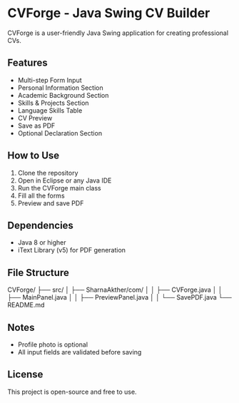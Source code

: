 # CVForge - Java Swing CV Builder

CVForge is a user-friendly Java Swing application for creating professional CVs.

## Features

- Multi-step Form Input
- Personal Information Section
- Academic Background Section
- Skills & Projects Section
- Language Skills Table
- CV Preview
- Save as PDF
- Optional Declaration Section

## How to Use

1. Clone the repository
2. Open in Eclipse or any Java IDE
3. Run the CVForge main class
4. Fill all the forms
5. Preview and save PDF

## Dependencies

- Java 8 or higher
- iText Library (v5) for PDF generation

## File Structure

CVForge/
├── src/
│   ├── SharnaAkther/com/
│   │   ├── CVForge.java
│   │   ├── MainPanel.java
│   │   ├── PreviewPanel.java
│   │   └── SavePDF.java
└── README.md

## Notes

- Profile photo is optional
- All input fields are validated before saving

## License

This project is open-source and free to use.
